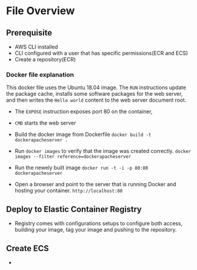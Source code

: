 # File Overview
## Prerequisite 
- AWS CLI installed
- CLI configured with a user that has specific permissions(ECR and ECS)
- Create a repository(ECR)

### Docker file explanation
This docker file uses the Ubuntu 18.04 image.
The `RUN` instructions update the package cache, installs some software packages for the web server, and then writes the `Hello world` content to the web server document root.
- The `EXPOSE` instruction exposes port 80 on the container,
- `CMD` starts the web server

- Build the docker image from Dockerfile
`docker build -t dockerapacheserver .`
- Run `docker images` to verify that the image was created correctly.
`docker images --filter reference=dockerapacheserver`

- Run the newely built image
`docker run -t -i -p 80:80 dockerapacheserver`

- Open a browser and point to the server that is running Docker and hosting your container.
`http://localhost:80`

## Deploy to Elastic Container Registry
- Registry comes with configurations setups to configure both access, building your image, tag your image and pushing to the repository.

## Create ECS
- 